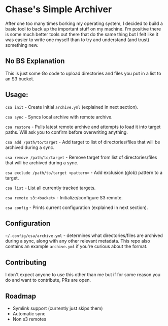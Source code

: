 # Chase's Simple Archiver

After one too many times borking my operating system, I decided to build a basic tool to back up the important stuff on my machine. I'm positive there is some much better tools out there that do the same thing but I felt like it was easier to write one myself than to try and understand (and trust) something new.

## No BS Explanation

This is just some Go code to upload directories and files you put in a list to an S3 bucket.

## Usage:

`csa init` - Create initial `archive.yml` (explained in next section).

`csa sync` - Syncs local archive with remote archive.

`csa restore` - Pulls latest remote archive and attempts to load it into target paths. Will ask you to confirm before overwriting anything.

`csa add /path/to/target` - Add target to list of directories/files that will be archived during a sync.

`csa remove /path/to/target` - Remove target from list of directories/files that will be archived during a sync.

`csa exclude /path/to/target <pattern>` - Add exclusion (glob) pattern to a target.

`csa list` - List all currently tracked targets.

`csa remote s3:<bucket>` - Initialize/configure S3 remote.

`csa config` - Prints current configuration (explained in next section).

## Configuration

`~/.config/csa/archive.yml` - determines what directories/files are archived during a sync, along with any other relevant metadata. This repo also contains an example `archive.yml` if you're curious about the format.

## Contributing

I don't expect anyone to use this other than me but if for some reason you do and want to contribute, PRs are open.

## Roadmap

- Symlink support (currently just skips them)
- Automatic sync
- Non s3 remotes
